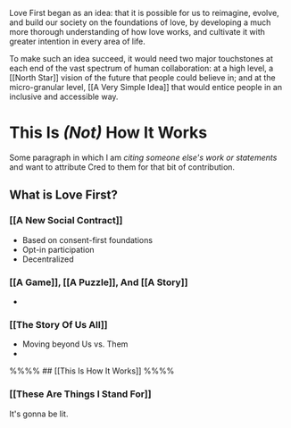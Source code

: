 Love First began as an idea: that it is possible for us to reimagine, evolve, and build our society on the foundations of love, by developing a much more thorough understanding of how love works, and cultivate it with greater intention in every area of life.

To make such an idea succeed, it would need two major touchstones at each end of the vast spectrum of human collaboration: at a high level, a [[North Star]] vision of the future that people could believe in; and at the micro-granular level, [[A Very Simple Idea]] that would entice people in an inclusive and accessible way.


# This Is <var>(Not)</var> How It Works

Some paragraph in which I am <cite data-cred="@IanDavis">citing someone else's work or statements</cite> and want to attribute Cred to them for that bit of contribution.

## What is Love First?


### [[A New Social Contract]]
- Based on consent-first foundations
- Opt-in participation
- Decentralized

### [[A Game]], [[A Puzzle]], And [[A Story]]
- 

### [[The Story Of Us All]]
- Moving beyond Us vs. Them
- 


%%%% ## [[This Is How It Works]]
%%%%

### [[These Are Things I Stand For]]

It's gonna be lit.